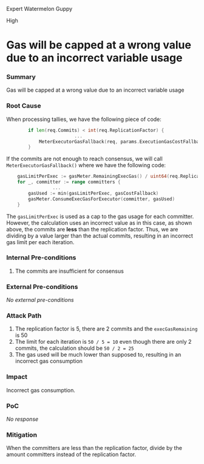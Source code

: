 Expert Watermelon Guppy

High

# Gas will be capped at a wrong value due to an incorrect variable usage

### Summary

Gas will be capped at a wrong value due to an incorrect variable usage

### Root Cause

When processing tallies, we have the following piece of code:
```go
		if len(req.Commits) < int(req.ReplicationFactor) {
                         ...
			MeterExecutorGasFallback(req, params.ExecutionGasCostFallback, gasMeter)
		}
```
If the commits are not enough to reach consensus, we will call `MeterExecutorGasFallback()` where we have the following code:
```go
	gasLimitPerExec := gasMeter.RemainingExecGas() / uint64(req.ReplicationFactor)
	for _, committer := range committers {
                 ...
		gasUsed := min(gasLimitPerExec, gasCostFallback)
		gasMeter.ConsumeExecGasForExecutor(committer, gasUsed)
	}
```
The `gasLimitPerExec` is used as a cap to the gas usage for each committer. However, the calculation uses an incorrect value as in this case, as shown above, the commits are __less__ than the replication factor. Thus, we are dividing by a value larger than the actual commits, resulting in an incorrect gas limit per each iteration.

### Internal Pre-conditions

1. The commits are insufficient for consensus

### External Pre-conditions

_No external pre-conditions_

### Attack Path

1. The replication factor is 5, there are 2 commits and the `execGasRemaining` is 50
2. The limit for each iteration is `50 / 5 = 10` even though there are only 2 commits, the calculation should be `50 / 2 = 25`
3. The gas used will be much lower than supposed to, resulting in an incorrect gas consumption

### Impact

Incorrect gas consumption.

### PoC

_No response_

### Mitigation

When the committers are less than the replication factor, divide by the amount committers instead of the replication factor.